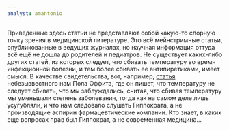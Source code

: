 ```yaml
---
analyst: amantonio
---
```


Приведенные здесь статьи не представляют собой какую-то спорную точку зрения в медицинской литературе. Это всё мейнстримные статьи, опубликованные в ведущих журналах, но научная информация оттуда всё ещё не дошла до родителей и педиатров. Не существует каких-либо других статей, из которых следует, что сбивать температуру во время инфекционной болезни, и тем более сбивать ее антипиретиками, имеет смысл.
В качестве свидетельства, вот, например, [статья](https://www.thedailybeast.com/let-it-burn-why-you-should-let-fevers-run-their-course) небезызвестного нам Пола Оффита, где он пишет, что температуру не следует сбивать, что мы заблуждались, считая, что сбивая температуру мы уменьшали степень заболевания, тогда как на самом деле лишь усугубляли, и что нам следовало слушать Гиппократа, а не производящие аспирин фармацевтические компании.
Кто знает, в каких еще вопросах прав был Гиппократ, а не современная медицина…
